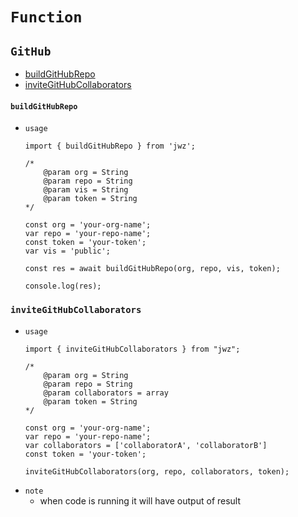 # `Function`
## `GitHub`
- [buildGitHubRepo](#buildGitHubRepo)
- [inviteGitHubCollaborators](#invitegithubcollaborators)
#### `buildGitHubRepo`
- `usage`
    ```
    import { buildGitHubRepo } from 'jwz';

    /*
        @param org = String
        @param repo = String
        @param vis = String
        @param token = String
    */

    const org = 'your-org-name';
    var repo = 'your-repo-name';
    const token = 'your-token';
    var vis = 'public';

    const res = await buildGitHubRepo(org, repo, vis, token);

    console.log(res);
    ```
### `inviteGitHubCollaborators`
- `usage`
    ```
    import { inviteGitHubCollaborators } from "jwz";

    /*
        @param org = String
        @param repo = String
        @param collaborators = array
        @param token = String
    */

    const org = 'your-org-name';
    var repo = 'your-repo-name';
    var collaborators = ['collaboratorA', 'collaboratorB']
    const token = 'your-token';

    inviteGitHubCollaborators(org, repo, collaborators, token);
    ```
- `note`
    - when code is running it will have output of result
